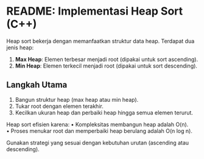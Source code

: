 # README: Implementasi Heap Sort (C++)

Heap sort bekerja dengan memanfaatkan struktur data heap. Terdapat dua jenis heap:
1. **Max Heap**: Elemen terbesar menjadi root (dipakai untuk sort ascending).
2. **Min Heap**: Elemen terkecil menjadi root (dipakai untuk sort descending).

## Langkah Utama
1. Bangun struktur heap (max heap atau min heap).
2. Tukar root dengan elemen terakhir.
3. Kecilkan ukuran heap dan perbaiki heap hingga semua elemen terurut.

Heap sort efisien karena:
• Kompleksitas membangun heap adalah O(n).  
• Proses menukar root dan memperbaiki heap berulang adalah O(n log n).

Gunakan strategi yang sesuai dengan kebutuhan urutan (ascending atau descending).